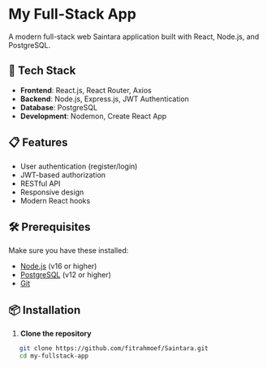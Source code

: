 # My Full-Stack App

A modern full-stack web Saintara application built with React, Node.js, and PostgreSQL.

## 🚀 Tech Stack

- **Frontend**: React.js, React Router, Axios
- **Backend**: Node.js, Express.js, JWT Authentication
- **Database**: PostgreSQL
- **Development**: Nodemon, Create React App

## 📋 Features

- User authentication (register/login)
- JWT-based authorization
- RESTful API
- Responsive design
- Modern React hooks

## 🛠️ Prerequisites

Make sure you have these installed:
- [Node.js](https://nodejs.org/) (v16 or higher)
- [PostgreSQL](https://www.postgresql.org/) (v12 or higher)
- [Git](https://git-scm.com/)

## 📦 Installation

1. **Clone the repository**
```bash
   git clone https://github.com/fitrahmoef/Saintara.git
   cd my-fullstack-app